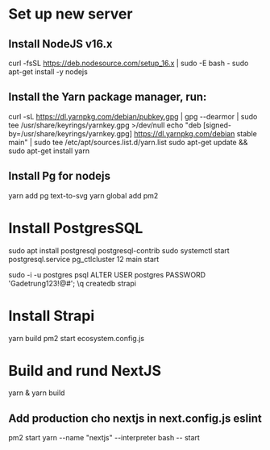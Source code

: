 Set up new server
==================

## Install NodeJS v16.x
curl -fsSL https://deb.nodesource.com/setup_16.x | sudo -E bash -
sudo apt-get install -y nodejs

## Install the Yarn package manager, run:
curl -sL https://dl.yarnpkg.com/debian/pubkey.gpg | gpg --dearmor | sudo tee /usr/share/keyrings/yarnkey.gpg >/dev/null
echo "deb [signed-by=/usr/share/keyrings/yarnkey.gpg] https://dl.yarnpkg.com/debian stable main" | sudo tee /etc/apt/sources.list.d/yarn.list
sudo apt-get update && sudo apt-get install yarn

## Install Pg for nodejs
yarn add pg
text-to-svg
yarn global add pm2

# Install PostgresSQL
sudo apt install postgresql postgresql-contrib
sudo systemctl start postgresql.service
pg_ctlcluster 12 main start

sudo -i -u postgres
psql
ALTER USER postgres PASSWORD 'Gadetrung123!@#';
\q
createdb strapi

# Install Strapi
yarn build
pm2 start ecosystem.config.js

# Build and rund NextJS
yarn & yarn build
## Add production cho nextjs in next.config.js eslint
pm2 start yarn --name "nextjs" --interpreter bash -- start